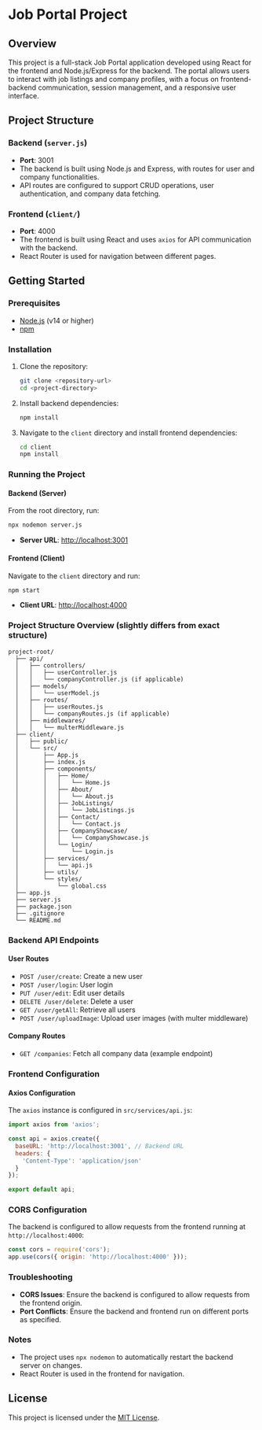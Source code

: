 # Job Portal Project

## Overview

This project is a full-stack Job Portal application developed using React for the frontend and Node.js/Express for the backend. The portal allows users to interact with job listings and company profiles, with a focus on frontend-backend communication, session management, and a responsive user interface.

## Project Structure

### Backend (`server.js`)

- **Port**: 3001
- The backend is built using Node.js and Express, with routes for user and company functionalities.
- API routes are configured to support CRUD operations, user authentication, and company data fetching.

### Frontend (`client/`)

- **Port**: 4000
- The frontend is built using React and uses `axios` for API communication with the backend.
- React Router is used for navigation between different pages.

## Getting Started

### Prerequisites

- [Node.js](https://nodejs.org) (v14 or higher)
- [npm](https://www.npmjs.com/)

### Installation

1. Clone the repository:
   ```bash
   git clone <repository-url>
   cd <project-directory>
   ```

2. Install backend dependencies:
   ```bash
   npm install
   ```

3. Navigate to the `client` directory and install frontend dependencies:
   ```bash
   cd client
   npm install
   ```

### Running the Project

#### Backend (Server)

From the root directory, run:

```bash
npx nodemon server.js
```

- **Server URL**: [http://localhost:3001](http://localhost:3001)

#### Frontend (Client)

Navigate to the `client` directory and run:

```bash
npm start
```

- **Client URL**: [http://localhost:4000](http://localhost:4000)

### Project Structure Overview (slightly differs from exact structure)

```
project-root/
  ├── api/
  │   ├── controllers/
  │   │   ├── userController.js
  │   │   └── companyController.js (if applicable)
  │   ├── models/
  │   │   └── userModel.js
  │   ├── routes/
  │   │   ├── userRoutes.js
  │   │   └── companyRoutes.js (if applicable)
  │   ├── middlewares/
  │   │   └── multerMiddleware.js
  ├── client/
  │   ├── public/
  │   └── src/
  │       ├── App.js
  │       ├── index.js
  │       ├── components/
  │       │   ├── Home/
  │       │   │   └── Home.js
  │       │   ├── About/
  │       │   │   └── About.js
  │       │   ├── JobListings/
  │       │   │   └── JobListings.js
  │       │   ├── Contact/
  │       │   │   └── Contact.js
  │       │   ├── CompanyShowcase/
  │       │   │   └── CompanyShowcase.js
  │       │   └── Login/
  │       │       └── Login.js
  │       ├── services/
  │       │   └── api.js
  │       ├── utils/
  │       └── styles/
  │           └── global.css
  ├── app.js
  ├── server.js
  ├── package.json
  ├── .gitignore
  └── README.md
```

### Backend API Endpoints

#### User Routes

- `POST /user/create`: Create a new user
- `POST /user/login`: User login
- `PUT /user/edit`: Edit user details
- `DELETE /user/delete`: Delete a user
- `GET /user/getAll`: Retrieve all users
- `POST /user/uploadImage`: Upload user images (with multer middleware)

#### Company Routes

- `GET /companies`: Fetch all company data (example endpoint)

### Frontend Configuration

#### Axios Configuration

The `axios` instance is configured in `src/services/api.js`:

```javascript
import axios from 'axios';

const api = axios.create({
  baseURL: 'http://localhost:3001', // Backend URL
  headers: {
    'Content-Type': 'application/json'
  }
});

export default api;
```

### CORS Configuration

The backend is configured to allow requests from the frontend running at `http://localhost:4000`:

```javascript
const cors = require('cors');
app.use(cors({ origin: 'http://localhost:4000' }));
```

### Troubleshooting

- **CORS Issues**: Ensure the backend is configured to allow requests from the frontend origin.
- **Port Conflicts**: Ensure the backend and frontend run on different ports as specified.

### Notes

- The project uses `npx nodemon` to automatically restart the backend server on changes.
- React Router is used in the frontend for navigation.

## License

This project is licensed under the [MIT License](LICENSE).
